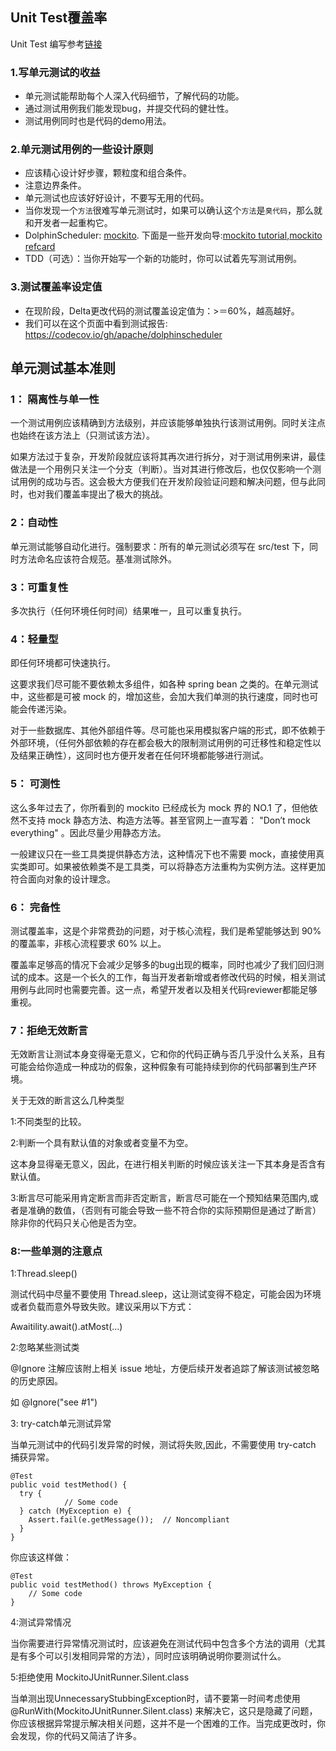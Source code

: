 ## Unit Test覆盖率
Unit Test 编写参考[链接](https://github.com/apache/incubator-dolphinscheduler/blob/dev/dolphinscheduler-common/src/test/java/org/apache/dolphinscheduler/common/utils/CollectionUtilsTest.java)
### 1.写单元测试的收益 
  * 单元测试能帮助每个人深入代码细节，了解代码的功能。
  * 通过测试用例我们能发现bug，并提交代码的健壮性。
  * 测试用例同时也是代码的demo用法。
### 2.单元测试用例的一些设计原则 
  * 应该精心设计好步骤，颗粒度和组合条件。
  * 注意边界条件。
  * 单元测试也应该好好设计，不要写无用的代码。
  * 当你发现一个`方法`很难写单元测试时，如果可以确认这个`方法`是`臭代码`，那么就和开发者一起重构它。
  * DolphinScheduler: [mockito](http://site.mockito.org/). 下面是一些开发向导:[mockito tutorial](http://www.baeldung.com/bdd-mockito),[mockito refcard](https://dzone.com/refcardz/mockito)
  * TDD（可选）：当你开始写一个新的功能时，你可以试着先写测试用例。 
### 3.测试覆盖率设定值
  * 在现阶段，Delta更改代码的测试覆盖设定值为：>＝60%，越高越好。
  * 我们可以在这个页面中看到测试报告: https://codecov.io/gh/apache/dolphinscheduler

## 单元测试基本准则
### 1： 隔离性与单一性

一个测试用例应该精确到方法级别，并应该能够单独执行该测试用例。同时关注点也始终在该方法上（只测试该方法）。

如果方法过于复杂，开发阶段就应该将其再次进行拆分，对于测试用例来讲，最佳做法是一个用例只关注一个分支（判断）。当对其进行修改后，也仅仅影响一个测试用例的成功与否。这会极大方便我们在开发阶段验证问题和解决问题，但与此同时，也对我们覆盖率提出了极大的挑战。

### 2：自动性

单元测试能够自动化进行。强制要求：所有的单元测试必须写在 src/test 下，同时方法命名应该符合规范。基准测试除外。

### 3：可重复性

多次执行（任何环境任何时间）结果唯一，且可以重复执行。

### 4：轻量型

即任何环境都可快速执行。

这要求我们尽可能不要依赖太多组件，如各种 spring bean 之类的。在单元测试中，这些都是可被 mock 的，增加这些，会加大我们单测的执行速度，同时也可能会传递污染。

对于一些数据库、其他外部组件等。尽可能也采用模拟客户端的形式，即不依赖于外部环境，（任何外部依赖的存在都会极大的限制测试用例的可迁移性和稳定性以及结果正确性），这同时也方便开发者在任何环境都能够进行测试。

### 5： 可测性

这么多年过去了，你所看到的 mockito 已经成长为 mock 界的 NO.1 了，但他依然不支持 mock 静态方法、构造方法等。甚至官网上一直写着： "Don’t mock everything" 。因此尽量少用静态方法。

一般建议只在一些工具类提供静态方法，这种情况下也不需要 mock，直接使用真实类即可。如果被依赖类不是工具类，可以将静态方法重构为实例方法。这样更加符合面向对象的设计理念。

### 6： 完备性

测试覆盖率，这是个非常费劲的问题，对于核心流程，我们是希望能够达到 90% 的覆盖率，非核心流程要求 60% 以上。

覆盖率足够高的情况下会减少足够多的bug出现的概率，同时也减少了我们回归测试的成本。这是一个长久的工作，每当开发者新增或者修改代码的时候，相关测试用例与此同时也需要完善。这一点，希望开发者以及相关代码reviewer都能足够重视。

### 7：拒绝无效断言
 
无效断言让测试本身变得毫无意义，它和你的代码正确与否几乎没什么关系，且有可能会给你造成一种成功的假象，这种假象有可能持续到你的代码部署到生产环境。

关于无效的断言这么几种类型

1:不同类型的比较。

2:判断一个具有默认值的对象或者变量不为空。

这本身显得毫无意义，因此，在进行相关判断的时候应该关注一下其本身是否含有默认值。

3:断言尽可能采用肯定断言而非否定断言，断言尽可能在一个预知结果范围内,或者是准确的数值，（否则有可能会导致一些不符合你的实际预期但是通过了断言）除非你的代码只关心他是否为空。

### 8:一些单测的注意点
1:Thread.sleep()

测试代码中尽量不要使用 Thread.sleep，这让测试变得不稳定，可能会因为环境或者负载而意外导致失败。建议采用以下方式：

Awaitility.await().atMost(…)

2:忽略某些测试类

@Ignore 注解应该附上相关 issue 地址，方便后续开发者追踪了解该测试被忽略的历史原因。

如 @Ignore("see #1")

3: try-catch单元测试异常

当单元测试中的代码引发异常的时候，测试将失败,因此，不需要使用 try-catch 捕获异常。

```
@Test
public void testMethod() {
  try {
            // Some code
  } catch (MyException e) {
    Assert.fail(e.getMessage());  // Noncompliant
  }
}
```
你应该这样做：
```
@Test
public void testMethod() throws MyException {
    // Some code
}
```
4:测试异常情况

当你需要进行异常情况测试时，应该避免在测试代码中包含多个方法的调用（尤其是有多个可以引发相同异常的方法），同时应该明确说明你要测试什么。

5:拒绝使用 MockitoJUnitRunner.Silent.class

当单测出现UnnecessaryStubbingException时，请不要第一时间考虑使用 @RunWith(MockitoJUnitRunner.Silent.class) 来解决它，这只是隐藏了问题，
你应该根据异常提示解决相关问题，这并不是一个困难的工作。当完成更改时，你会发现，你的代码又简洁了许多。